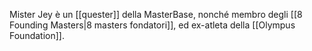 Mister Jey è un [[quester]] della MasterBase, nonché membro degli [[8 Founding Masters|8 masters fondatori]], ed ex-atleta della [[Olympus Foundation]].